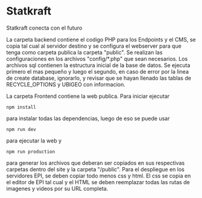 # Statkraft
Statkraft conecta con el futuro

La carpeta backend contiene el codigo PHP para los Endpoints y el CMS, se copia tal cual al servidor destino y se configura el webserver para que tenga como carpeta publica la carpeta "public". Se realizan las configuraciones en los archivos "config/\*.php" que sean necesarios. 
Los archivos sql contienen la estructura inicial de la base de datos. Se ejecuta primero el mas pequeño y luego el segundo, en caso de error por la linea de create database, ignorarlo, y revisar que se hayan llenado las tablas de RECYCLE_OPTIONS y UBIGEO con informacion.

La carpeta Frontend contiene la web publica. Para iniciar ejecutar
```
npm install
```
para instalar todas las dependencias, luego de eso se puede usar
```
npm run dev
```
para ejecutar la web y 
```
npm run production
```
para generar los archivos que deberan ser copiados en sus respectivas carpetas dentro del site y la carpeta "/public".
Para el despliegue en los servidores EPI, se deben copiar todo menos css y html. El css se copia en el editor de EPI tal cual y el HTML se deben reemplazar todas las rutas de imagenes y videos por su URL completa.